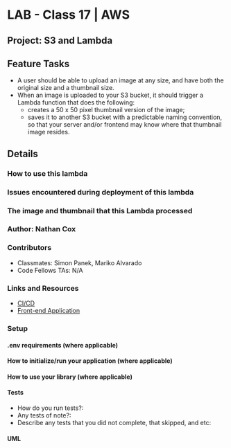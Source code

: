 # LAB - Class 17 | AWS

## Project: S3 and Lambda

## Feature Tasks

- A user should be able to upload an image at any size, and have both the original size and a thumbnail size.
- When an image is uploaded to your S3 bucket, it should trigger a Lambda function that does the following:
  - creates a 50 x 50 pixel thumbnail version of the image;
  - saves it to another S3 bucket with a predictable naming convention, so that your server and/or frontend may know where that thumbnail image resides.

## Details

### How to use this lambda

### Issues encountered during deployment of this lambda

### The image and thumbnail that this Lambda processed

### Author: Nathan Cox

### Contributors

- Classmates: Simon Panek, Mariko Alvarado
- Code Fellows TAs: N/A

### Links and Resources

- [CI/CD]()
- [Front-end Application]()
<!-- - [Back-end Server URL](http://xyz.com) (when applicable) -->

### Setup

#### .env requirements (where applicable)

#### How to initialize/run your application (where applicable)

#### How to use your library (where applicable)

#### Tests

- How do you run tests?:
- Any tests of note?:
- Describe any tests that you did not complete, that skipped, and etc:

#### UML
